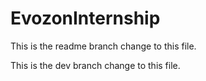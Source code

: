 # EvozonInternship

This is the readme branch change to this file.

This is the dev branch change to this file.
